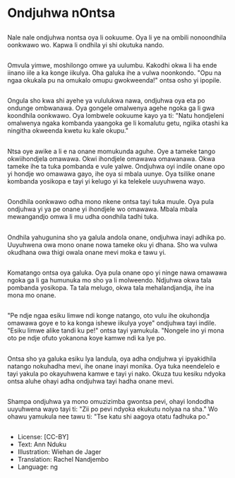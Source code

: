 # Ondjuhwa nOntsa

##
Nale nale ondjuhwa nontsa oya li ookuume. Oya li ye na ombili nonoondhila oonkwawo wo. Kapwa li ondhila yi shi okutuka nando.

##
Omvula yimwe, moshilongo omwe ya uulumbu. Kakodhi okwa li ha ende iinano iile a ka konge iikulya. Oha galuka ihe a vulwa noonkondo. "Opu na ngaa okukala pu na omukalo omupu gwokweenda!" ontsa osho yi ipopile.

##
Ongula sho kwa shi ayehe ya vululukwa nawa, ondjuhwa oya eta po ondunge ombwanawa. Oya gongele omalwenya agehe ngoka ga li gwa koondhila oonkwawo. Oya lombwele ookuume kayo ya ti: "Natu hondjeleni omalwenya ngaka kombanda yaangoka ge li komalutu getu, ngiika otashi ka ningitha okweenda kwetu ku kale okupu."

##
Ntsa oye awike a li e na onane momukunda aguhe. Oye a tameke tango okwiihondjela omawawa. Okwi ihondjele omawawa omawanawa. Okwa tameke ihe ta tuka pombanda e vule yalwe. Ondjuhwa oyi indile onane opo yi hondje wo omawawa gayo, ihe oya si mbala uunye. Oya tsilike onane kombanda yosikopa e tayi yi kelugo yi ka telekele uuyuhwena wayo.

##
Oondhila oonkwawo odha mono nkene ontsa tayi tuka muule. Oya pula ondjuhwa yi ya pe onane yi ihondjele wo omawawa. Mbala mbala mewangandjo omwa li mu udha oondhila tadhi tuka.

##
Ondhila yahugunina sho ya galula andola onane, ondjuhwa inayi adhika po. Uuyuhwena owa mono onane nowa tameke oku yi dhana. Sho wa vulwa okudhana owa thigi owala onane mevi moka e tawu yi.

##
Komatango ontsa oya galuka. Oya pula onane opo yi ninge nawa omawawa ngoka ga li ga humunuka mo sho ya li molweendo. Ndjuhwa okwa tala pombanda yosikopa. Ta tala melugo, okwa tala mehalandjandja, ihe ina mona mo onane.

##
"Pe ndje ngaa esiku limwe ndi konge natango, oto vulu ihe okuhondja omawawa goye e to ka konga ishewe iikulya yoye" ondjuhwa tayi indile. "Esiku limwe alike tandi ku pe!" ontsa tayi yamukula. "Nongele ino yi mona oto pe ndje ofuto yokanona koye kamwe ndi ka lye po.

##
Ontsa sho ya galuka esiku lya landula, oya adha ondjuhwa yi ipyakidhila natango nokuhadha mevi, ihe onane inayi monika. Oya tuka neendelelo e tayi yakula po okayuhwena kamwe e tayi yi nako. Okuza tuu kesiku ndyoka ontsa aluhe ohayi adha ondjuhwa tayi hadha onane mevi.

##
Shampa ondjuhwa ya mono omuzizimba gwontsa pevi, ohayi londodha uuyuhwena wayo tayi ti: "Zii po pevi ndyoka ekukutu nolyaa na sha." Wo ohawu yamukula nee tawu ti: "Tse katu shi aagoya otatu fadhuka po."

##
* License: [CC-BY]
* Text: Ann Nduku
* Illustration: Wiehan de Jager
* Translation: Rachel Nandjembo
* Language: ng
